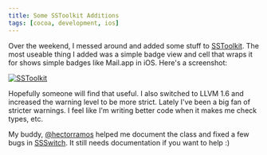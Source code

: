 ```yaml
---
title: Some SSToolkit Additions
tags: [cocoa, development, ios]
---
```


Over the weekend, I messed around and added some stuff to [SSToolkit](http://sstoolk.it). The most useable thing I added was a simple badge view and cell that wraps it for shows simple badges like Mail.app in iOS. Here's a screenshot:

[![SSToolkit](http://assets.samsoff.es/posts/some-sstoolkit-additions/badgeview.png)](http://sstoolk.it)

Hopefully someone will find that useful. I also switched to LLVM 1.6 and increased the warning level to be more strict. Lately I've been a big fan of stricter warnings. I feel like I'm writing better code when it makes me check types, etc.

My buddy, [@hectorramos](http://twitter.com/hectorramos) helped me document the class and fixed a few bugs in [SSSwitch](https://github.com/samsoffes/sstoolkit/blob/master/SSToolkit/SSSwitch.h). It still needs documentation if you want to help :)
